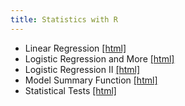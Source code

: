 ```yaml
---
title: Statistics with R
---
```


 * Linear Regression [[html]](/practical/statistics-with-r/Linear_Regression.html)
 * Logistic Regression and More [[html]](/practical/statistics-with-r/Logistic_Regression_and_More.html)
 * Logistic Regression II [[html]](/practical/statistics-with-r/Logistic_Regression_II.html)
 * Model Summary Function [[html]](/practical/statistics-with-r/Model_Summary_Function.html)
 * Statistical Tests [[html]](/practical/statistics-with-r/Statistical_Tests.html)
